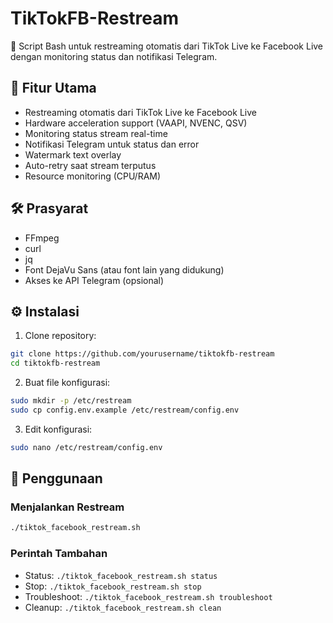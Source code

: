 # TikTokFB-Restream
🔄 Script Bash untuk restreaming otomatis dari TikTok Live ke Facebook Live dengan monitoring status dan notifikasi Telegram.

## 🌟 Fitur Utama
- Restreaming otomatis dari TikTok Live ke Facebook Live
- Hardware acceleration support (VAAPI, NVENC, QSV)
- Monitoring status stream real-time
- Notifikasi Telegram untuk status dan error
- Watermark text overlay
- Auto-retry saat stream terputus
- Resource monitoring (CPU/RAM)

## 🛠️ Prasyarat
- FFmpeg
- curl
- jq
- Font DejaVu Sans (atau font lain yang didukung)
- Akses ke API Telegram (opsional)

## ⚙️ Instalasi
1. Clone repository:
```bash
git clone https://github.com/yourusername/tiktokfb-restream
cd tiktokfb-restream
```

2. Buat file konfigurasi:
```bash
sudo mkdir -p /etc/restream
sudo cp config.env.example /etc/restream/config.env
```

3. Edit konfigurasi:
```bash
sudo nano /etc/restream/config.env
```

## 🚀 Penggunaan
### Menjalankan Restream
```bash
./tiktok_facebook_restream.sh
```

### Perintah Tambahan
- Status: `./tiktok_facebook_restream.sh status`
- Stop: `./tiktok_facebook_restream.sh stop`
- Troubleshoot: `./tiktok_facebook_restream.sh troubleshoot`
- Cleanup: `./tiktok_facebook_restream.sh clean`
